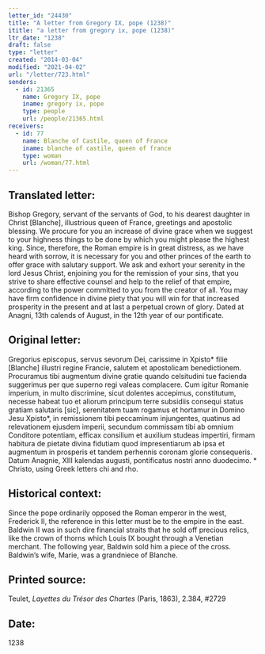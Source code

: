```yaml
---
letter_id: "24430"
title: "A letter from Gregory IX, pope (1238)"
ititle: "a letter from gregory ix, pope (1238)"
ltr_date: "1238"
draft: false
type: "letter"
created: "2014-03-04"
modified: "2021-04-02"
url: "/letter/723.html"
senders:
  - id: 21365
    name: Gregory IX, pope
    iname: gregory ix, pope
    type: people
    url: /people/21365.html
receivers:
  - id: 77
    name: Blanche of Castile, queen of France
    iname: blanche of castile, queen of france
    type: woman
    url: /woman/77.html
---
```

<h2> Translated letter:</h2>Bishop Gregory, servant of the servants of God, to his dearest daughter in Christ [Blanche], illustrious queen of France, greetings and apostolic blessing.
We procure for you an increase of divine grace when we suggest to your highness things to be done by which you might please the highest king.  Since, therefore, the Roman empire is in great distress, as we have heard with sorrow, it is necessary for you and other princes of the earth to offer grace with salutary support.  We ask and exhort your serenity in the lord Jesus Christ, enjoining you for the remission of your sins, that you strive to share effective counsel and help to the relief of that empire, according to the power committed to you from the creator of all.  You may have firm confidence in divine piety that you will win for that increased prosperity in the present and at last a perpetual crown of glory.
Dated at Anagni, 13th calends of August, in the 12th year of our pontificate.
<h2 class="mt-4"> Original letter:</h2>Gregorius episcopus, servus sevorum Dei, carissime in Xpisto* filie [Blanche] illustri regine Francie, salutem et apostolicam benedictionem.
Procuramus tibi augmentum divine gratie quando celsitudini tue facienda suggerimus per que superno regi valeas complacere.  Cum igitur Romanie imperium, in multo discrimine, sicut dolentes accepimus, constitutum, necesse habeat tuo et aliorum principum terre subsidiis consequi status gratiam salutaris [sic], serenitatem tuam rogamus et hortamur in Domino Jesu Xpisto*, in remissionem tibi peccaminum injungentes, quatinus ad relevationem ejusdem imperii, secundum commissam tibi ab omnium Conditore potentiam, efficax consilium et auxilium studeas impertiri, firmam habitura de pietate divina fidutiam quod impresentiarum ab ipsa et augmentum in prosperis et tandem perhennis coronam glorie consequeris.
Datum Anagnie, XIII kalendas augusti, pontificatus nostri anno duodecimo.
* Christo, using Greek letters chi and rho.
<h2 class="mt-4"> Historical context:</h2>Since the pope ordinarily opposed the Roman emperor in the west, Frederick II, the reference in this letter must be to the empire in the east.  Baldwin II was in such dire financial straits that he sold off precious relics, like the crown of thorns which Louis IX bought through a Venetian merchant.  The following year, Baldwin sold him a piece of the cross.  Baldwin’s wife, Marie, was a grandniece of Blanche.
<h2 class="mt-4"> Printed source:</h2><p>Teulet, <em>Layettes du Trésor des Chartes</em> (Paris, 1863), 2.384, #2729</p><h2 class="mt-4"> Date:</h2>1238